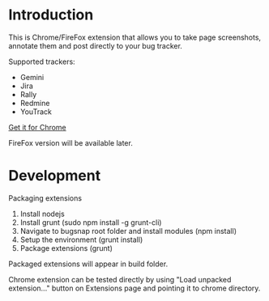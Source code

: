 # Introduction
This is Chrome/FireFox extension that allows you to take page screenshots, annotate them and post directly to your bug tracker.

Supported trackers:
* Gemini
* Jira
* Rally
* Redmine
* YouTrack

[Get it for Chrome](https://chrome.google.com/webstore/detail/bugsnap/mfodpdfcbkmkdebahlkghnegochneenh)

FireFox version will be available later.

# Development

Packaging extensions
1. Install nodejs
2. Install grunt (sudo npm install -g grunt-cli)
3. Navigate to bugsnap root folder and install modules (npm install)
4. Setup the environment (grunt install)
5. Package extensions (grunt)

Packaged extensions will appear in build folder.

Chrome extension can be tested directly by using "Load unpacked extension..."
button on Extensions page and pointing it to chrome directory.
